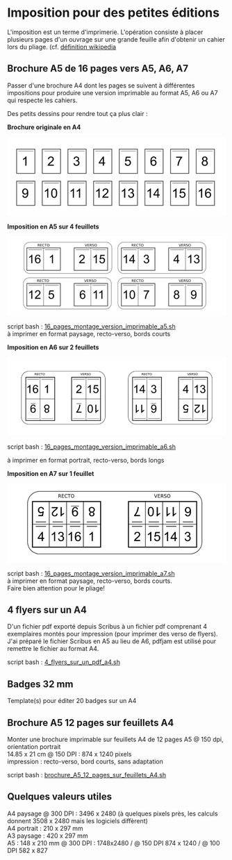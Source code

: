 # Imposition pour des petites éditions

L'imposition est un terme d'imprimerie. L'opération consiste à placer plusieurs pages d'un ouvrage sur une grande feuille afin d'obtenir un cahier lors du pliage. (cf. [définition wikipedia](https://fr.wikipedia.org/wiki/Imposition_(imprimerie))

## Brochure A5 de 16 pages vers A5, A6, A7

Passer d'une brochure A4 dont les pages se suivent à différentes impositions pour produire une version imprimable au format A5, A6 ou A7 qui respecte les cahiers.  

Des petits dessins pour rendre tout ça plus clair :

**Brochure originale en A4**

![16 pages A4](./assets/16_pages_a4.png)

**Imposition en A5 sur 4 feuillets**

![16 pages A5](./assets/16_pages_imposition_a5_4_feuillets.png)

script bash : [16_pages_montage_version_imprimable_a5.sh](./brochure_a5_16_pages_vers_a5_a6_a7/16_pages_montage_version_imprimable_a5.sh)  
à imprimer en format paysage, recto-verso, bords courts


**Imposition en A6 sur 2 feuillets**

![16 pages A5](./assets/16_pages_imposition_a6_2_feuillets.png)

script bash : [16_pages_montage_version_imprimable_a6.sh](./brochure_a5_16_pages_vers_a5_a6_a7/16_pages_montage_version_imprimable_a6.sh)  

à imprimer en format portrait, recto-verso, bords longs

**Imposition en A7 sur 1 feuillet**

![16 pages A5](./assets/16_pages_imposition_a7_1_feuillet.png)

script bash : [16_pages_montage_version_imprimable_a7.sh](./brochure_a5_16_pages_vers_a5_a6_a7/16_pages_montage_version_imprimable_a7.sh)   
à imprimer en format paysage, recto-verso, bords courts.  
Faire bien attention pour le pliage!

## 4 flyers sur un A4

D'un fichier pdf exporté depuis Scribus à un fichier pdf comprenant 4 exemplaires montés pour impression (pour imprimer des verso de flyers). J'ai préparé le fichier Scribus en A5 au lieu de A6, pdfjam est utilisé pour remettre le fichier au format A4.

script bash : [4_flyers_sur_un_pdf_a4.sh](./4_flyers_sur_un_a4/4_flyers_sur_un_pdf_a4.sh)   

## Badges 32 mm

Template(s) pour éditer 20 badges sur un A4

## Brochure A5 12 pages sur feuillets A4

Monter une brochure imprimable sur feuillets A4 de 12 pages A5 @ 150 dpi, orientation portrait  
14.85 x 21 cm @ 150 DPI : 874 x 1240 pixels  
impression : recto-verso, bord courts, sans adaptation

script bash : [brochure_A5_12_pages_sur_feuillets_A4.sh](./brochure_A5_12_pages_sur_feuillets_A4/brochure_A5_12_pages_sur_feuillets_A4.sh)  

## Quelques valeurs utiles

A4 paysage @ 300 DPI : 3496 x 2480 (à quelques pixels près, les calculs donnent 3508 x 2480 mais les logiciels diffèrent)  
A4 portrait : 210 x 297 mm  
A3 paysage : 420 x 297 mm  
A5 : 148 x 210 mm @ 300 DPI : 1748x2480 / @ 150 DPI 874 x 1240 / @ 100 DPI 582 x 827  
